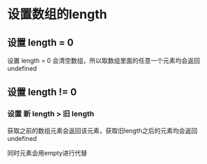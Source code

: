 # 设置数组的length

## 设置 length = 0

设置 length = 0 会清空数组，所以取数组里面的任意一个元素均会返回 undefined

## 设置 length != 0

### 设置 新 length > 旧 length

获取之前的数组元素会返回该元素，获取旧length之后的元素均会返回 undefined

同时元素会用empty进行代替